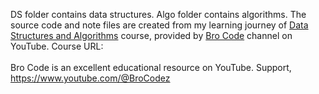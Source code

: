 DS folder contains data structures. Algo folder contains algorithms. 
The source code and note files are created from my learning journey of [Data Structures and Algorithms](https://www.youtube.com/playlist?list=PLZPZq0r_RZON1eaqfafTnEexRzuHbfZX8) course, provided by [Bro Code](https://www.youtube.com/@BroCodez) channel on YouTube.
Course URL: 
\
\
Bro Code is an excellent educational resource on YouTube. Support, https://www.youtube.com/@BroCodez
